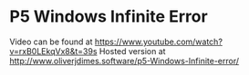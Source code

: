 # P5 Windows Infinite Error 

Video can be found at https://www.youtube.com/watch?v=rxB0LEkqVx8&t=39s
Hosted version at http://www.oliverjdimes.software/p5-Windows-Infinite-error/
